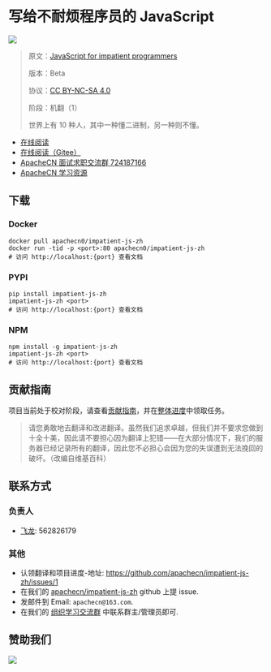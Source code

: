# 写给不耐烦程序员的 JavaScript

![](cover.jpg)

> 原文：[JavaScript for impatient programmers](http://exploringjs.com/impatient-js/)
> 
> 版本：Beta
> 
> 协议：[CC BY-NC-SA 4.0](http://creativecommons.org/licenses/by-nc-sa/4.0/)
> 
> 阶段：机翻（1）
> 
> 世界上有 10 种人，其中一种懂二进制，另一种则不懂。

* [在线阅读](https://impatient-js.apachecn.org)
* [在线阅读（Gitee）](https://apachecn.gitee.io/impatient-js-zh/)
* [ApacheCN 面试求职交流群 724187166](https://jq.qq.com/?_wv=1027&k=54ujcL3)
* [ApacheCN 学习资源](http://www.apachecn.org/)

## 下载

### Docker

```
docker pull apachecn0/impatient-js-zh
docker run -tid -p <port>:80 apachecn0/impatient-js-zh
# 访问 http://localhost:{port} 查看文档
```

### PYPI

```
pip install impatient-js-zh
impatient-js-zh <port>
# 访问 http://localhost:{port} 查看文档
```

### NPM

```
npm install -g impatient-js-zh
impatient-js-zh <port>
# 访问 http://localhost:{port} 查看文档
```

## 贡献指南

项目当前处于校对阶段，请查看[贡献指南](CONTRIBUTING.md)，并在[整体进度](https://github.com/apachecn/impatient-js-zh/issues/1)中领取任务。

> 请您勇敢地去翻译和改进翻译。虽然我们追求卓越，但我们并不要求您做到十全十美，因此请不要担心因为翻译上犯错——在大部分情况下，我们的服务器已经记录所有的翻译，因此您不必担心会因为您的失误遭到无法挽回的破坏。（改编自维基百科）

## 联系方式

### 负责人

* [飞龙](https://github.com/wizardforcel): 562826179

### 其他

*   认领翻译和项目进度-地址: <https://github.com/apachecn/impatient-js-zh/issues/1>
*   在我们的 [apachecn/impatient-js-zh](https://github.com/apachecn/impatient-js-zh) github 上提 issue.
*   发邮件到 Email: `apachecn@163.com`.
*   在我们的 [组织学习交流群](http://www.apachecn.org/organization/348.html) 中联系群主/管理员即可.

## 赞助我们

![](http://data.apachecn.org/img/about/donate.jpg)
